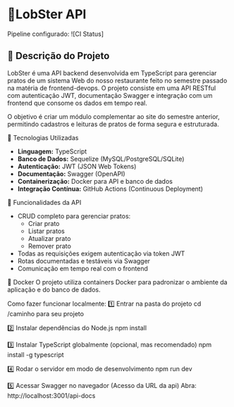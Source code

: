 # 🦞LobSter API
Pipeline configurado:
![CI Status]


## 📘 Descrição do Projeto
LobSter é uma API backend desenvolvida em TypeScript para gerenciar pratos de um sistema Web do nosso restaurante feito no semestre passado na matéria de frontend-devops. O projeto consiste em uma API RESTful com autenticação JWT, documentação Swagger e integração com um frontend que consome os dados em tempo real.  

O objetivo é criar um módulo complementar ao site do semestre anterior, permitindo cadastros e leituras de pratos de forma segura e estruturada.


🎯 Tecnologias Utilizadas

- **Linguagem:** TypeScript  
- **Banco de Dados:** Sequelize (MySQL/PostgreSQL/SQLite)  
- **Autenticação:** JWT (JSON Web Tokens)  
- **Documentação:** Swagger (OpenAPI)  
- **Containerização:** Docker para API e banco de dados  
- **Integração Contínua:** GitHub Actions (Continuous Deployment)  


🧩 Funcionalidades da API

- CRUD completo para gerenciar pratos:
  - Criar prato
  - Listar pratos
  - Atualizar prato
  - Remover prato
- Todas as requisições exigem autenticação via token JWT
- Rotas documentadas e testáveis via Swagger  
- Comunicação em tempo real com o frontend

🐳 Docker
O projeto utiliza containers Docker para padronizar o ambiente da aplicação e do banco de dados.

Como fazer funcionar localmente:
1️⃣ Entrar na pasta do projeto
cd /caminho para seu projeto

2️⃣ Instalar dependências do Node.js
npm install

3️⃣ Instalar TypeScript globalmente (opcional, mas recomendado)
npm install -g typescript

4️⃣ Rodar o servidor em modo de desenvolvimento
npm run dev

5️⃣ Acessar Swagger no navegador (Acesso da URL da api)
Abra: http://localhost:3001/api-docs




